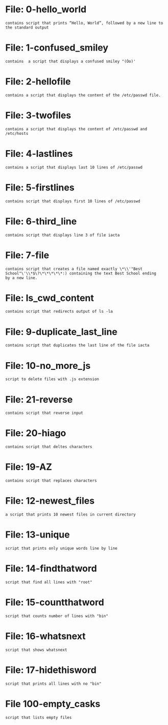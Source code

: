 # File: 0-hello_world
	contains script that prints “Hello, World”, followed by a new line to the standard output

# File: 1-confused_smiley
	contains  a script that displays a confused smiley "(Ôo)'

# File: 2-hellofile
	contains a script that displays the content of the /etc/passwd file.

# File: 3-twofiles
	contains a script that displays the content of /etc/passwd and /etc/hosts

# File: 4-lastlines
	contains a script that displays last 10 lines of /etc/passwd

# File: 5-firstlines
	contains script that displays first 10 lines of /etc/passwd

# File: 6-third_line
	contains script that displays line 3 of file iacta

# File: 7-file
	contains script that creates a file named exactly \*\\'"Best School"\'\\*$\?\*\*\*\*\*:) containing the text Best School ending 	by a new line.

# File: ls_cwd_content
	contains script that redirects output of ls -la

# File: 9-duplicate_last_line 
	contains script that duplicates the last line of the file iacta

# File: 10-no_more_js
	script to delete files with .js extension

# File: 21-reverse
	contains script that reverse input

# File:  20-hiago
	contains script that deltes characters

# File: 19-AZ
	contains script that replaces characters

# File: 12-newest_files
	a script that prints 10 newest files in current directory

# File: 13-unique
	script that prints only unique words line by line 

# File: 14-findthatword
	script that find all lines with "root"

# File: 15-countthatword
	script that counts number of lines with "bin"

# File: 16-whatsnext
	script that shows whatsnext

# File: 17-hidethisword
	script that prints all lines with no "bin"

# File 100-empty_casks
	script that lists empty files
